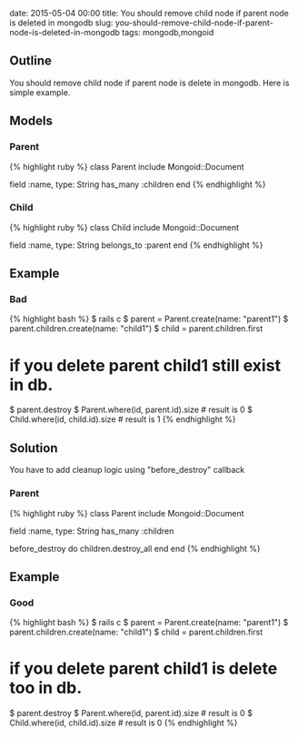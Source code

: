 date: 2015-05-04 00:00
title: You should remove child node if parent node is deleted in mongodb
slug: you-should-remove-child-node-if-parent-node-is-deleted-in-mongodb
tags: mongodb,mongoid

## Outline

You should remove child node if parent node is delete in mongodb.
Here is simple example.

## Models

### Parent

{% highlight ruby %}
class Parent
  include Mongoid::Document

  field :name,  type: String
  has_many :children
end
{% endhighlight %}

### Child

{% highlight ruby %}
class Child
  include Mongoid::Document

  field :name,  type: String
  belongs_to :parent
end
{% endhighlight %}

## Example

### Bad

{% highlight bash %}
$ rails c
$ parent = Parent.create(name: "parent1")
$ parent.children.create(name: "child1")
$ child = parent.children.first

# if you delete parent child1 still exist in db.
$ parent.destroy
$ Parent.where(id, parent.id).size # result is 0
$ Child.where(id, child.id).size   # result is 1
{% endhighlight %}

## Solution

You have to add cleanup logic using "before_destroy" callback

### Parent

{% highlight ruby %}
class Parent
  include Mongoid::Document

  field :name,  type: String
  has_many :children

  before_destroy do
    children.destroy_all
  end
end
{% endhighlight %}

## Example

### Good

{% highlight bash %}
$ rails c
$ parent = Parent.create(name: "parent1")
$ parent.children.create(name: "child1")
$ child = parent.children.first

# if you delete parent child1 is delete too in db.
$ parent.destroy
$ Parent.where(id, parent.id).size # result is 0
$ Child.where(id, child.id).size   # result is 0
{% endhighlight %}

